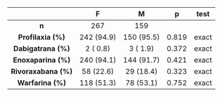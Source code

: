 

|            &nbsp;             |     F      |     M      |   p   |  test  |
|:-----------------------------:|:----------:|:----------:|:-----:|:------:|
|             **n**             |    267     |    159     |       |        |
|   **Profilaxia (%)**   | 242 (94.9) | 150 (95.5) | 0.819 | exact  |
|  **Dabigatrana (%)**   |  2 ( 0.8)  |  3 ( 1.9)  | 0.372 | exact  |
|  **Enoxaparina (%)**   | 240 (94.1) | 144 (91.7) | 0.421 | exact  |
|  **Rivoraxabana (%)**  | 58 (22.6)  | 29 (18.4)  | 0.323 | exact  |
|   **Warfarina (%)**    | 118 (51.3) | 78 (53.1)  | 0.752 | exact  |

